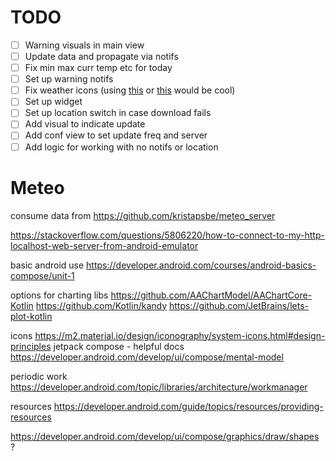 # TODO

- [ ] Warning visuals in main view
- [ ] Update data and propagate via notifs
- [ ] Fix min max curr temp etc for today
- [ ] Set up warning notifs
- [ ] Fix weather icons (using [this](https://github.com/philanri/weather-icons) or [this](https://github.com/Grabstertv/WeatherNowIcons) would be cool)
- [ ] Set up widget
- [ ] Set up location switch in case download fails
- [ ] Add visual to indicate update
- [ ] Add conf view to set update freq and server
- [ ] Add logic for working with no notifs or location

# Meteo

consume data from https://github.com/kristapsbe/meteo_server

https://stackoverflow.com/questions/5806220/how-to-connect-to-my-http-localhost-web-server-from-android-emulator

basic android use
https://developer.android.com/courses/android-basics-compose/unit-1

options for charting libs
https://github.com/AAChartModel/AAChartCore-Kotlin
https://github.com/Kotlin/kandy
https://github.com/JetBrains/lets-plot-kotlin

icons
https://m2.material.io/design/iconography/system-icons.html#design-principles
jetpack compose - helpful docs
https://developer.android.com/develop/ui/compose/mental-model

periodic work
https://developer.android.com/topic/libraries/architecture/workmanager

resources
https://developer.android.com/guide/topics/resources/providing-resources

https://developer.android.com/develop/ui/compose/graphics/draw/shapes ?
